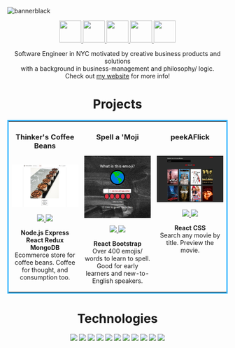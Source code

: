 ![bannerblack](https://user-images.githubusercontent.com/86252224/199873712-5329cb3e-ac84-474f-add7-371c17366a07.png)

<p align="center">
  <a href="https://www.changtime247.com" target="_blank" >
      <img src="https://raw.githubusercontent.com/FortAwesome/Font-Awesome/6.x/svgs/solid/globe.svg" width="50" height="50">
  </a>
  <a href="https://www.linkedin.com/in/changtime247/" target="_blank">
      <img src="https://raw.githubusercontent.com/FortAwesome/Font-Awesome/6.x/svgs/brands/linkedin.svg" width="50" height="50">
  </a>
  <a href="https://twitter.com/changtime247" target="_blank">
      <img src="https://raw.githubusercontent.com/FortAwesome/Font-Awesome/6.x/svgs/brands/twitter.svg" width="50" height="50">
  </a>
  <a href="https://angel.co/u/changtime247" target="_blank">
      <img src="https://raw.githubusercontent.com/FortAwesome/Font-Awesome/6.x/svgs/brands/angellist.svg" width="50" height="50">
  </a>
  <a href="https://changtime247.com/images/Andrew%20Chang%20-%20Resume.pdf" target="_blank">
      <img src="https://raw.githubusercontent.com/FortAwesome/Font-Awesome/6.x/svgs/solid/file-pdf.svg" width="50" height="50">
  </a>
</p>

<p align='center'>Software Engineer in NYC motivated by creative business products and solutions <br/>with a background in business-management and philosophy/ logic.<br/>Check out <a href="https://www.changtime247.com">my website</a> for more info!</p>

<h1 align="center">Projects</h1>
<table bordercolor="#37b5ff">
  
  <tr>
    <td width="33%" valign="top" align='center'>
      <h3 align="center">Thinker's Coffee Beans</h3>
        <br />
        <a target="_blank" href="https://thinkers-coffee-beans.herokuapp.com/">
            <img src="s/thinkersGithubPhoto.png" width="100%" alt="Ecommerce Coffee Bean Shop"/>
        </a>
        <br />
        <p align="center">
          
  <a href="https://github.com/changtime247/ThinkersCoffeeBeans" target="_blank">
    <img src="https://img.shields.io/static/v1?label=|&message=REPO&color=184f72&style=plastic&logo=github&logo-color=white"/>
  </a>  
  <a href="https://thinkers-coffee-beans.herokuapp.com/" target="_blank">
    <img src="https://img.shields.io/static/v1?label=|&message=WEBSITE&color=2c90cc&style=plastic&logo=wordpress&logo-color=white"/>
  </a>
      </p>
        <p><strong>Node.js Express React Redux MongoDB</strong> <br/>Ecommerce store for coffee beans. Coffee for thought, and consumption too.</p>
    </td>
    <td width="33%" valign="top" align='center'>
      <h3 align="center">Spell a 'Moji</h3>
        <br />
      <a target="_blank" href="https://www.spellamoji.com/">
            <img src="./s/spellamoji.png" width="100%"  alt="spellAMoji spelling app"/>
        </a>
        <br />
        <p align="center">
          
  <a href="https://github.com/changtime247/SpellAMoji" target="_blank">
    <img src="https://img.shields.io/static/v1?label=|&message=REPO&color=184f72&style=plastic&logo=github&logo-color=white"/>
  </a>
  <a href="https://www.spellamoji.com/" target="_blank">
    <img src="https://img.shields.io/static/v1?label=|&message=WEBSITE&color=2c90cc&style=plastic&logo=wordpress&logo-color=white"/>
  </a>
      </p>
        <p><strong>React Bootstrap</strong><br/>Over 400 emojis/ words to learn to spell. Good for early learners and new-to-English speakers.</p>
    </td>
    <td width="33%" valign="top" align='center'>
      <h3 align="center">peekAFlick</h3>
      <br />
        <a target="_blank" href="https://peekaflick.netlify.app/">
          <img src="./s/peekAFlickPhoto.png" width="100%" alt="peekAFlick"/>
        </a>
      <br />
        <p align="center">
  <a href="https://github.com/changtime247/peekAFlick" target="_blank">
    <img src="https://img.shields.io/static/v1?label=|&message=REPO&color=184f72&style=plastic&logo=github&logo-color=white"/>
  </a>
  <a href="https://peekaflick.netlify.app/" target="_blank">
    <img src="https://img.shields.io/static/v1?label=|&message=WEBSITE&color=2c90cc&style=plastic&logo=wordpress&logo-color=white"/>
  </a>
      </p>
        <p><strong>React CSS</strong><br/>Search any movie by title. Preview the movie.</p>
    </td>

  </tr>
</table>

<h1 align="center">Technologies</h1>

<p align="center">
    <img src="https://img.shields.io/static/v1?label=|&message=HTML5&color=1b597e&style=plastic&logo=html5"/>
    <img src="https://img.shields.io/static/v1?label=|&message=CSS3&color=1b597e&style=plastic&logo=css3"/>
    <img src="https://img.shields.io/static/v1?label=|&message=BOOTSTRAP&color=1b597e&style=plastic&logo=bootstrap"/>
    <img src="https://img.shields.io/static/v1?label=|&message=JAVASCRIPT&color=1b597e&style=plastic&logo=javascript"/>
    <img src="https://img.shields.io/static/v1?label=|&message=NODE.JS&color=1b597e&style=plastic&logo=node.js"/>
    <img src="https://img.shields.io/static/v1?label=|&message=REACT&color=1b597e&style=plastic&logo=react"/>
    <img src="https://img.shields.io/static/v1?label=|&message=REDUX.JS&color=1b597e&style=plastic&logo=redux"/>
    <img src="https://img.shields.io/static/v1?label=|&message=MONGO-DB&color=1b597e&style=plastic&logo=mongodb"/>
    <img src="https://img.shields.io/static/v1?label=|&message=EXPRESS&color=1b597e&style=plastic&logo=express"/>
    <img src="https://img.shields.io/static/v1?label=|&message=GIT&color=1b597e&style=plastic&logo=git"/>
    <img src="https://img.shields.io/static/v1?label=|&message=GITHUB&color=1b597e&style=plastic&logo=github"/>
</p>
